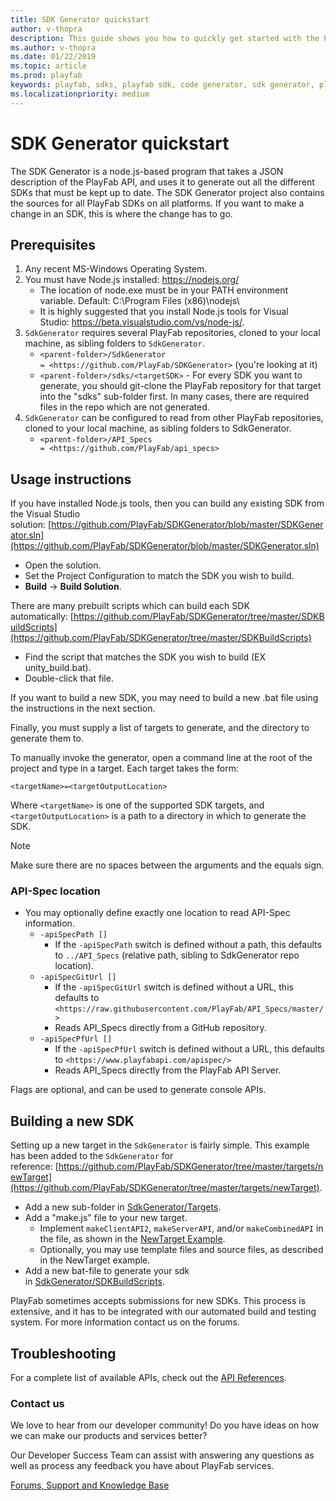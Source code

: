 ```yaml
---
title: SDK Generator quickstart
author: v-thopra
description: This guide shows you how to quickly get started with the PlayFab SDK Generator.
ms.author: v-thopra
ms.date: 01/22/2019
ms.topic: article
ms.prod: playfab
keywords: playfab, sdks, playfab sdk, code generator, sdk generator, playfab sdk generator
ms.localizationpriority: medium
---
```


# SDK Generator quickstart

The SDK Generator is a node.js-based program that takes a JSON description of the PlayFab API, and uses it to generate out all the different SDKs that must be kept up to date. The SDK Generator project also contains the sources for all PlayFab SDKs on all platforms. If you want to make a change in an SDK, this is where the change has to go.

## Prerequisites

1. Any recent MS-Windows Operating System.
2. You must have Node.js installed: <https://nodejs.org/>
   - The location of node.exe must be in your PATH environment variable. Default: C:\Program Files (x86)\nodejs\
   - It is highly suggested that you install Node.js tools for Visual Studio: <https://beta.visualstudio.com/vs/node-js/>.
3. `SdkGenerator` requires several PlayFab repositories, cloned to your local machine, as sibling folders to `SdkGenerator`.
   - `<parent-folder>/SdkGenerator = <https://github.com/PlayFab/SDKGenerator>` (you're looking at it)
   - `<parent-folder>/sdks/<targetSDK>` - For every SDK you want to generate, you should git-clone the PlayFab repository for that target into the "sdks" sub-folder first. In many cases, there are required files in the repo which are not generated.
4. `SdkGenerator` can be configured to read from other PlayFab repositories, cloned to your local machine, as sibling folders to SdkGenerator.
   - `<parent-folder>/API_Specs = <https://github.com/PlayFab/api_specs>`

## Usage instructions

If you have installed Node.js tools, then you can build any existing SDK from the Visual Studio solution: [https://github.com/PlayFab/SDKGenerator/blob/master/SDKGenerator.sln](https://github.com/PlayFab/SDKGenerator/blob/master/SDKGenerator.sln)

- Open the solution.
- Set the Project Configuration to match the SDK you wish to build.
- **Build** -> **Build Solution**.

There are many prebuilt scripts which can build each SDK automatically: [https://github.com/PlayFab/SDKGenerator/tree/master/SDKBuildScripts](https://github.com/PlayFab/SDKGenerator/tree/master/SDKBuildScripts)

- Find the script that matches the SDK you wish to build (EX unity_build.bat).
- Double-click that file.

If you want to build a new SDK, you may need to build a new .bat file using the instructions in the next section.

Finally, you must supply a list of targets to generate, and the directory to generate them to.

To manually invoke the generator, open a command line at the root of the project and type in a target.  Each target takes the form:

`<targetName>=<targetOutputLocation>`

Where `<targetName>` is one of the supported SDK targets, and `<targetOutputLocation>` is a path to a directory in which to generate the SDK.

> [!NOTE]
> Make sure there are no spaces between the arguments and the equals sign.

### API-Spec location

- You may optionally define exactly one location to read API-Spec information.
  - `-apiSpecPath []`
    - If the `-apiSpecPath` switch is defined without a path, this defaults to `../API_Specs` (relative path, sibling to SdkGenerator repo location).
  - `-apiSpecGitUrl []`
    - If the `-apiSpecGitUrl` switch is defined without a URL, this defaults to `<https://raw.githubusercontent.com/PlayFab/API_Specs/master/>`
    - Reads API_Specs directly from a GitHub repository.
  - `-apiSpecPfUrl []`
    - If the `-apiSpecPfUrl` switch is defined without a URL, this defaults to `<https://www.playfabapi.com/apispec/>`
    - Reads API_Specs directly from the PlayFab API Server.

Flags are optional, and can be used to generate console APIs.

## Building a new SDK

Setting up a new target in the `SdkGenerator` is fairly simple. This example has been added to the `SdkGenerator` for reference: [https://github.com/PlayFab/SDKGenerator/tree/master/targets/newTarget](https://github.com/PlayFab/SDKGenerator/tree/master/targets/newTarget).

- Add a new sub-folder in [SdkGenerator/Targets](https://github.com/PlayFab/SDKGenerator/tree/master/targets).
- Add a "make.js" file to your new target.
  - Implement `makeClientAPI2`, `makeServerAPI`, and/or `makeCombinedAPI` in the file, as shown in the [NewTarget Example](https://github.com/PlayFab/SDKGenerator/blob/master/targets/newTarget/make.js).
  - Optionally, you may use template files and source files, as described in the NewTarget example.
- Add a new bat-file to generate your sdk in [SdkGenerator/SDKBuildScripts](https://github.com/PlayFab/SDKGenerator/tree/master/SDKBuildScripts).

PlayFab sometimes accepts submissions for new SDKs. This process is extensive, and it has to be integrated with our automated build and testing system. For more information contact us on the forums.

## Troubleshooting

For a complete list of available APIs, check out the [API References](../../api-references/index.md).

### Contact us

We love to hear from our developer community! Do you have ideas on how we can make our products and services better?

Our Developer Success Team can assist with answering any questions as well as process any feedback you have about PlayFab services.

[Forums, Support and Knowledge Base](https://community.playfab.com/)
